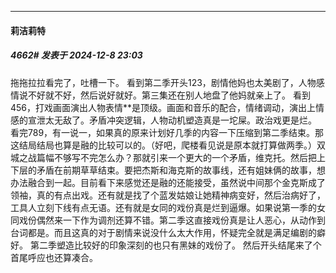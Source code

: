 ﻿
*****

####  莉洁莉特  
##### 4662#       发表于 2024-12-8 23:03

拖拖拉拉看完了，吐槽一下。
看到第二季开头123，剧情他妈也太美剧了，人物感情说不好就不好，然后说好就好。第三集还在别人地盘了他妈就亲上了。
看到456，打戏画面演出人物表情**是顶级。画面和音乐的配合，情绪调动，演出上情感的宣泄太无敌了。矛盾冲突逻辑，人物动机塑造真是一坨屎。政治戏更是烂。
看完789，有一说一，如果真的原来计划好几季的内容一下压缩到第二季结束。那这结局结局也算是融的比较可以的。（好吧，爬楼看见说是原本就打算做两季。）双城之战篇幅不够写不完怎么办？那就引来一个更大的一个矛盾，维克托。然后把上下层的矛盾在前期草草结束。要把杰斯和海克斯的故事线，还有姐妹俩的故事，想办法融合到一起。目前看下来感觉还是融的还能接受，虽然说中间那个金克斯成了领袖，真的有点出戏。还有就是找了个蓝发姑娘让她精神病变好，然后治病好了，工具人立刻下线有点无语。还有就是女同的戏份真是烂到逼爆。如果说第一季的女同戏份偶然来一下作为调剂还算不错。第二季这直接戏份真是让人恶心，从动作到台词都是。而且这真的对于剧情来说没什么太大作用，怀疑完全就是满足编剧的癖好。
第二季塑造比较好的印象深刻的也只有黑妹的戏份了。
然后开头结尾来了个首尾呼应也还算凑合。

